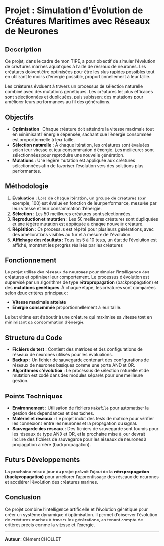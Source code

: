 # Projet : Simulation d'Évolution de Créatures Maritimes avec Réseaux de Neurones

## Description

Ce projet, dans le cadre de mon TIPE, a pour objectif de simuler l’évolution de créatures marines aquatiques à l’aide de réseaux de neurones. Les créatures doivent être optimisées pour être les plus rapides possibles tout en utilisant le moins d’énergie possible, proportionnellement à leur taille.

Les créatures évoluent à travers un processus de sélection naturelle combiné avec des mutations génétiques. Les créatures les plus efficaces sont sélectionnées et dupliquées, puis subissent des mutations pour améliorer leurs performances au fil des générations.

## Objectifs

- **Optimisation** : Chaque créature doit atteindre la vitesse maximale tout en minimisant l'énergie dépensée, sachant que l’énergie consommée est proportionnelle à leur taille.
- **Sélection naturelle** : À chaque itération, les créatures sont évaluées selon leur vitesse et leur consommation d’énergie. Les meilleures sont sélectionnées pour reproduire une nouvelle génération.
- **Mutations** : Une légère mutation est appliquée aux créatures sélectionnées afin de favoriser l’évolution vers des solutions plus performantes.

## Méthodologie

1. **Évaluation** : Lors de chaque itération, un groupe de créatures (par exemple, 100) est évalué en fonction de leur performance, mesurée par leur vitesse et leur consommation d’énergie.
2. **Sélection** : Les 50 meilleures créatures sont sélectionnées.
3. **Reproduction et mutation** : Les 50 meilleures créatures sont dupliquées et une légère mutation est appliquée à chaque nouvelle créature.
4. **Répétition** : Ce processus est répété pour plusieurs générations, avec des améliorations visibles au fur et à mesure de l'évolution.
5. **Affichage des résultats** : Tous les 5 à 10 tests, un état de l’évolution est affiché, montrant les progrès réalisés par les créatures.

## Fonctionnement

Le projet utilise des réseaux de neurones pour simuler l’intelligence des créatures et optimiser leur comportement. Le processus d'évolution est supervisé par un algorithme de type **rétropropagation** (backpropagation) et des **mutations génétiques**. À chaque étape, les créatures sont comparées selon deux critères principaux :
- **Vitesse maximale atteinte**
- **Énergie consommée** proportionnellement à leur taille.

Le but ultime est d’aboutir à une créature qui maximise sa vitesse tout en minimisant sa consommation d’énergie.

## Structure du Code

- **Fichiers de test** : Contient des matrices et des configurations de réseaux de neurones utilisés pour les évaluations.
- **Backup** : Un fichier de sauvegarde contenant des configurations de réseaux de neurones basiques comme une porte AND et OR.
- **Algorithmes d'évolution** : Le processus de sélection naturelle et de mutation est codé dans des modules séparés pour une meilleure gestion.

## Points Techniques

- **Environnement** : Utilisation de fichiers `Makefile` pour automatiser la gestion des dépendances et des tâches.
- **Matériel et réseaux** : Le projet inclut des tests de matrice pour vérifier les connexions entre les neurones et la propagation du signal.
- **Sauvegarde des réseaux** : Des fichiers de sauvegarde sont fournis pour les réseaux de type AND et OR, et la prochaine mise à jour devrait inclure des fichiers de sauvegarde pour les réseaux de neurones à propagation arrière (backpropagation).

## Futurs Développements

La prochaine mise à jour du projet prévoit l’ajout de la **rétropropagation (backpropagation)** pour améliorer l’apprentissage des réseaux de neurones et accélérer l’évolution des créatures marines.

## Conclusion

Ce projet combine l’intelligence artificielle et l’évolution génétique pour créer un système dynamique d’optimisation. Il permet d’observer l’évolution de créatures marines à travers les générations, en tenant compte de critères précis comme la vitesse et l’énergie.

---

**Auteur** : Clément CHOLLET
